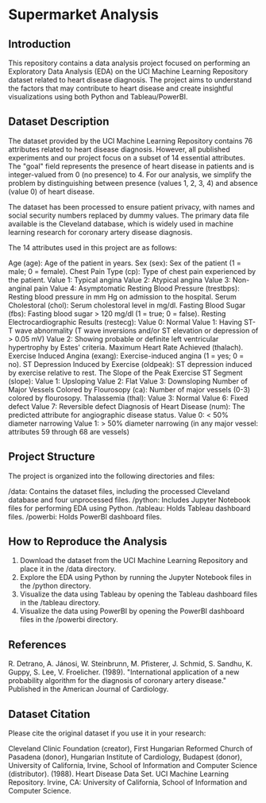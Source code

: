 # Supermarket Analysis

## Introduction
This repository contains a data analysis project focused on performing an Exploratory Data Analysis (EDA) on the UCI Machine Learning Repository dataset related to heart disease diagnosis. The project aims to understand the factors that may contribute to heart disease and create insightful visualizations using both Python and Tableau/PowerBI.

## Dataset Description
The dataset provided by the UCI Machine Learning Repository contains 76 attributes related to heart disease diagnosis. However, all published experiments and our project focus on a subset of 14 essential attributes. The "goal" field represents the presence of heart disease in patients and is integer-valued from 0 (no presence) to 4. For our analysis, we simplify the problem by distinguishing between presence (values 1, 2, 3, 4) and absence (value 0) of heart disease.

The dataset has been processed to ensure patient privacy, with names and social security numbers replaced by dummy values. The primary data file available is the Cleveland database, which is widely used in machine learning research for coronary artery disease diagnosis.

The 14 attributes used in this project are as follows:

   Age (age): Age of the patient in years.
   Sex (sex): Sex of the patient (1 = male; 0 = female).
   Chest Pain Type (cp): Type of chest pain experienced by the patient.
   Value 1: Typical angina
   Value 2: Atypical angina
   Value 3: Non-anginal pain
   Value 4: Asymptomatic
   Resting Blood Pressure (trestbps): Resting blood pressure in mm Hg on admission to the hospital.
   Serum Cholestoral (chol): Serum cholestoral level in mg/dl.
   Fasting Blood Sugar (fbs): Fasting blood sugar > 120 mg/dl (1 = true; 0 = false).
   Resting Electrocardiographic Results (restecg):
   Value 0: Normal
   Value 1: Having ST-T wave abnormality (T wave inversions and/or ST elevation or depression of > 0.05 mV)
   Value 2: Showing probable or definite left ventricular hypertrophy by Estes' criteria.
   Maximum Heart Rate Achieved (thalach).
   Exercise Induced Angina (exang): Exercise-induced angina (1 = yes; 0 = no).
   ST Depression Induced by Exercise (oldpeak): ST depression induced by exercise relative to rest.
   The Slope of the Peak Exercise ST Segment (slope):
   Value 1: Upsloping
   Value 2: Flat
   Value 3: Downsloping
   Number of Major Vessels Colored by Flourosopy (ca): Number of major vessels (0-3) colored by flourosopy.
   Thalassemia (thal):
   Value 3: Normal
   Value 6: Fixed defect
   Value 7: Reversible defect
   Diagnosis of Heart Disease (num): The predicted attribute for angiographic disease status.
   Value 0: < 50% diameter narrowing
   Value 1: > 50% diameter narrowing (in any major vessel: attributes 59 through 68 are vessels)

## Project Structure
The project is organized into the following directories and files:

   /data: Contains the dataset files, including the processed Cleveland database and four unprocessed files.
   /python: Includes Jupyter Notebook files for performing EDA using Python.
   /tableau: Holds Tableau dashboard files.
   /powerbi: Holds PowerBI dashboard files.

## How to Reproduce the Analysis

1. Download the dataset from the UCI Machine Learning Repository and place it in the /data directory.
2. Explore the EDA using Python by running the Jupyter Notebook files in the /python directory.
3. Visualize the data using Tableau by opening the Tableau dashboard files in the /tableau directory.
4. Visualize the data using PowerBI by opening the PowerBI dashboard files in the /powerbi directory.

## References
R. Detrano, A. Jánosi, W. Steinbrunn, M. Pfisterer, J. Schmid, S. Sandhu, K. Guppy, S. Lee, V. Froelicher. (1989). "International application of a new probability algorithm for the diagnosis of coronary artery disease." Published in the American Journal of Cardiology.

## Dataset Citation
Please cite the original dataset if you use it in your research:

Cleveland Clinic Foundation (creator), First Hungarian Reformed Church of Pasadena (donor), Hungarian Institute of Cardiology, Budapest (donor), University of California, Irvine, School of Information and Computer Science (distributor). (1988). Heart Disease Data Set. UCI Machine Learning Repository. Irvine, CA: University of California, School of Information and Computer Science.
